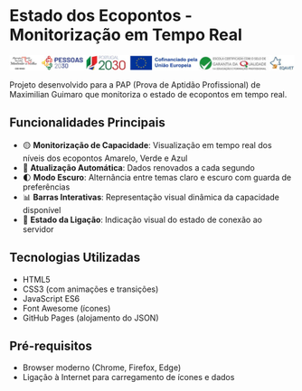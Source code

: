 # Estado dos Ecopontos - Monitorização em Tempo Real

![Captura de Ecrã](photos/Cabecalho.JPG)

Projeto desenvolvido para a PAP (Prova de Aptidão Profissional) de Maximilian Guimaro que monitoriza o estado de ecopontos em tempo real.

## Funcionalidades Principais

- 🟡 **Monitorização de Capacidade**: Visualização em tempo real dos níveis dos ecopontos Amarelo, Verde e Azul
- 🔄 **Atualização Automática**: Dados renovados a cada segundo
- 🌓 **Modo Escuro**: Alternância entre temas claro e escuro com guarda de preferências
- 📊 **Barras Interativas**: Representação visual dinâmica da capacidade disponível
- 📶 **Estado da Ligação**: Indicação visual do estado de conexão ao servidor

## Tecnologias Utilizadas

- HTML5
- CSS3 (com animações e transições)
- JavaScript ES6
- Font Awesome (ícones)
- GitHub Pages (alojamento do JSON)

## Pré-requisitos

- Browser moderno (Chrome, Firefox, Edge)
- Ligação à Internet para carregamento de ícones e dados
